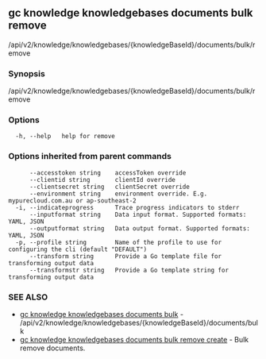 ## gc knowledge knowledgebases documents bulk remove

/api/v2/knowledge/knowledgebases/{knowledgeBaseId}/documents/bulk/remove

### Synopsis

/api/v2/knowledge/knowledgebases/{knowledgeBaseId}/documents/bulk/remove

### Options

```
  -h, --help   help for remove
```

### Options inherited from parent commands

```
      --accesstoken string    accessToken override
      --clientid string       clientId override
      --clientsecret string   clientSecret override
      --environment string    environment override. E.g. mypurecloud.com.au or ap-southeast-2
  -i, --indicateprogress      Trace progress indicators to stderr
      --inputformat string    Data input format. Supported formats: YAML, JSON
      --outputformat string   Data output format. Supported formats: YAML, JSON
  -p, --profile string        Name of the profile to use for configuring the cli (default "DEFAULT")
      --transform string      Provide a Go template file for transforming output data
      --transformstr string   Provide a Go template string for transforming output data
```

### SEE ALSO

* [gc knowledge knowledgebases documents bulk](gc_knowledge_knowledgebases_documents_bulk.html)	 - /api/v2/knowledge/knowledgebases/{knowledgeBaseId}/documents/bulk
* [gc knowledge knowledgebases documents bulk remove create](gc_knowledge_knowledgebases_documents_bulk_remove_create.html)	 - Bulk remove documents.


